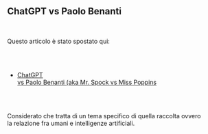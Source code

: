 <div id="firstdiv" created=":EN" style="max-width: 800px; margin: auto; white-space: pre-wrap; text-align: justify;">

## ChatGPT vs Paolo Benanti

Questo articolo è stato spostato qui:

* [ChatGPT vs Paolo Benanti (aka Mr. Spock vs Miss Poppins](https://github.com/robang74/chatbots-for-fun/blob/main/chatgpt-vs-paolo-benanti.md)

Considerato che tratta di un tema specifico di quella raccolta ovvero la relazione fra umani e intelligenze artificiali.

</div>
